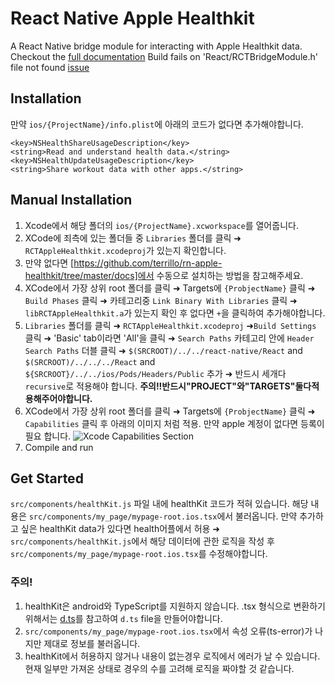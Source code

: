 # React Native Apple Healthkit

A React Native bridge module for interacting with Apple Healthkit data.
Checkout the [full documentation](https://github.com/terrillo/rn-apple-healthkit/tree/master/docs)
Build fails on 'React/RCTBridgeModule.h' file not found [issue](https://github.com/terrillo/rn-apple-healthkit/issues/17)

## Installation

만약 `ios/{ProjectName}/info.plist`에 아래의 코드가 없다면 추가해야합니다.

```
<key>NSHealthShareUsageDescription</key>
<string>Read and understand health data.</string>
<key>NSHealthUpdateUsageDescription</key>
<string>Share workout data with other apps.</string>
```

## Manual Installation

1. Xcode에서 해당 폴더의 `ios/{ProjectName}.xcworkspace`를 열어줍니다.
2. XCode에 죄측에 있는 폴더들 중 `Libraries` 폴더를 클릭 ➜ `RCTAppleHealthkit.xcodeproj`가 있는지 확인합니다.
3. 만약 없다면 [https://github.com/terrillo/rn-apple-healthkit/tree/master/docs]에서 수동으로 설치하는 방법을 참고해주세요.
4. XCode에서 가장 상위 root 폴더를 클릭 ➜ Targets에 `{ProbjectName}` 클릭 ➜ `Build Phases` 클릭 ➜ 카테고리중 `Link Binary With Libraries` 클릭 ➜ `libRCTAppleHealthkit.a`가 있는지 확인 후 없다면 `+`을 클릭하여 추가해야합니다.
5. `Libraries` 폴더를 클릭 ➜ `RCTAppleHealthkit.xcodeproj` ➜`Build Settings` 클릭 ➜ 'Basic' tab이라면 'All'을 클릭 ➜ `Search Paths` 카테고리 안에 `Header Search Paths` 더블 클릭 ➜ `$(SRCROOT)/../../react-native/React` and `$(SRCROOT)/../../../React` and `${SRCROOT}/../../ios/Pods/Headers/Public` 추가 ➜ 반드시 세개다 `recursive`로 적용해야 합니다.
   **주의!!반드시"PROJECT"와"TARGETS"둘다적용해주어야합니다.**
6. XCode에서 가장 상위 root 폴더를 클릭 ➜ Targets에 `{ProbjectName}` 클릭 ➜ `Capabilities` 클릭 후 아래의 이미지 처럼 적용. 만약 apple 계정이 없다면 등록이 필요 합니다.
   ![](https://i.imgur.com/eOCCCyv.png "Xcode Capabilities Section")
7. Compile and run

## Get Started

`src/components/healthKit.js` 파일 내에 healthKit 코드가 적혀 있습니다.
해당 내용은 `src/components/my_page/mypage-root.ios.tsx`에서 불러옵니다.
만약 추가하고 싶은 healthKit data가 있다면 health어플에서 허용 ➜ `src/components/healthKit.js`에서 해당 데이터에 관한 로직을 작성 후 `src/components/my_page/mypage-root.ios.tsx`를 수정해야합니다.

### 주의!

1. healthKit은 android와 TypeScript를 지원하지 않습니다. .tsx 형식으로 변환하기 위해서는 [d.ts](https://www.slideshare.net/gloridea/dts-74589285)를 참고하여 `d.ts` file을 만들어야합니다.
2. `src/components/my_page/mypage-root.ios.tsx`에서 속성 오류(ts-error)가 나지만 제대로 정보를 불러옵니다.
3. healthKit에서 허용하지 않거나 내용이 없는경우 로직에서 에러가 날 수 있습니다. 현재 일부만 가져온 상태로 경우의 수를 고려해 로직을 짜야할 것 같습니다.
